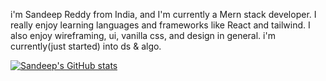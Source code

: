 i'm Sandeep Reddy from India, and I'm currently a Mern stack developer. I really enjoy learning languages and frameworks like React and  tailwind. I also enjoy wireframing, ui, vanilla css, and design in general. i'm currently(just started) into ds & algo.

[![Sandeep's GitHub stats](https://github-readme-stats.vercel.app/api?username=Sandeepreddyr12)](https://github.com/anuraghazra/github-readme-stats)
